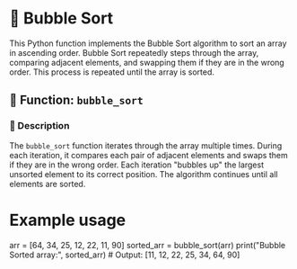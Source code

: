 # 🔄 Bubble Sort

This Python function implements the Bubble Sort algorithm to sort an array in ascending order. Bubble Sort repeatedly steps through the array, comparing adjacent elements, and swapping them if they are in the wrong order. This process is repeated until the array is sorted.

## 📜 Function: `bubble_sort`

### 📝 Description
The `bubble_sort` function iterates through the array multiple times. During each iteration, it compares each pair of adjacent elements and swaps them if they are in the wrong order. Each iteration "bubbles up" the largest unsorted element to its correct position. The algorithm continues until all elements are sorted.

# Example usage
arr = [64, 34, 25, 12, 22, 11, 90]
sorted_arr = bubble_sort(arr)
print("Bubble Sorted array:", sorted_arr)  # Output: [11, 12, 22, 25, 34, 64, 90]

